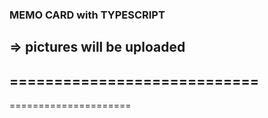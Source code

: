 ### MEMO CARD with TYPESCRIPT
=> pictures will be uploaded
----------------------------
============================
--------
=====================

